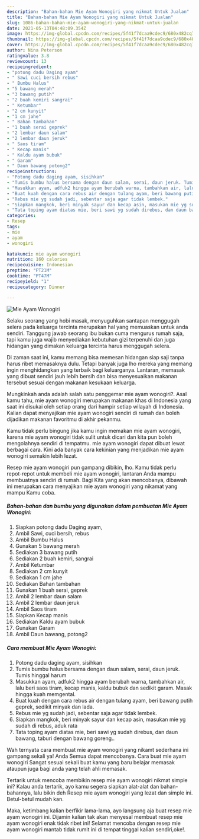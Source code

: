 ```yaml
---
description: "Bahan-bahan Mie Ayam Wonogiri yang nikmat Untuk Jualan"
title: "Bahan-bahan Mie Ayam Wonogiri yang nikmat Untuk Jualan"
slug: 1086-bahan-bahan-mie-ayam-wonogiri-yang-nikmat-untuk-jualan
date: 2021-05-13T04:48:09.354Z
image: https://img-global.cpcdn.com/recipes/5f41f7dcaa9cdec9/680x482cq70/mie-ayam-wonogiri-foto-resep-utama.jpg
thumbnail: https://img-global.cpcdn.com/recipes/5f41f7dcaa9cdec9/680x482cq70/mie-ayam-wonogiri-foto-resep-utama.jpg
cover: https://img-global.cpcdn.com/recipes/5f41f7dcaa9cdec9/680x482cq70/mie-ayam-wonogiri-foto-resep-utama.jpg
author: Nina Peterson
ratingvalue: 3.8
reviewcount: 13
recipeingredient:
- "potong dadu Daging ayam"
- " Sawi cuci bersih rebus"
- " Bumbu Halus"
- "5 bawang merah"
- "3 bawang putih"
- "2 buah kemiri sangrai"
- " Ketumbar"
- "2 cm kunyit"
- "1 cm jahe"
- " Bahan tambahan"
- "1 buah serai geprek"
- "2 lembar daun salam"
- "2 lembar daun jeruk"
- " Saos tiram"
- " Kecap manis"
- " Kaldu ayam bubuk"
- " Garam"
- " Daun bawang potong2"
recipeinstructions:
- "Potong dadu daging ayam, sisihkan"
- "Tumis bumbu halus bersama dengan daun salam, serai, daun jeruk. Tumis hinggal harum"
- "Masukkan ayam, adfuk2 hingga ayam berubah warna, tambahkan air, lalu beri saos tiram, kecap manis, kaldu bubuk dan sedikit garam. Masak hingga kuah memgental."
- "Buat kuah dengan cara rebus air dengan tulang ayam, beri bawang putih geprek, sedikit minyak dan lada."
- "Rebus mie yg sudah jadi, sebentar saja agar tidak lembek."
- "Siapkan mangkok, beri minyak sayur dan kecap asin, masukan mie yg sudah di rebus, aduk rata"
- "Tata toping ayam diatas mie, beri sawi yg sudah direbus, dan daun bawang, taburi dengan bawang goreng.."
categories:
- Resep
tags:
- mie
- ayam
- wonogiri

katakunci: mie ayam wonogiri 
nutrition: 160 calories
recipecuisine: Indonesian
preptime: "PT21M"
cooktime: "PT47M"
recipeyield: "1"
recipecategory: Dinner

---
```



![Mie Ayam Wonogiri](https://img-global.cpcdn.com/recipes/5f41f7dcaa9cdec9/680x482cq70/mie-ayam-wonogiri-foto-resep-utama.jpg)

Selaku seorang yang hobi masak, menyuguhkan santapan menggugah selera pada keluarga tercinta merupakan hal yang memuaskan untuk anda sendiri. Tanggung jawab seorang ibu bukan cuma mengurus rumah saja, tapi kamu juga wajib menyediakan kebutuhan gizi terpenuhi dan juga hidangan yang dimakan keluarga tercinta harus menggugah selera.

Di zaman  saat ini, kamu memang bisa memesan hidangan siap saji tanpa harus ribet memasaknya dulu. Tetapi banyak juga lho mereka yang memang ingin menghidangkan yang terbaik bagi keluarganya. Lantaran, memasak yang dibuat sendiri jauh lebih bersih dan bisa menyesuaikan makanan tersebut sesuai dengan makanan kesukaan keluarga. 



Mungkinkah anda adalah salah satu penggemar mie ayam wonogiri?. Asal kamu tahu, mie ayam wonogiri merupakan makanan khas di Indonesia yang saat ini disukai oleh setiap orang dari hampir setiap wilayah di Indonesia. Kalian dapat menyajikan mie ayam wonogiri sendiri di rumah dan boleh dijadikan makanan favoritmu di akhir pekanmu.

Kamu tidak perlu bingung jika kamu ingin memakan mie ayam wonogiri, karena mie ayam wonogiri tidak sulit untuk dicari dan kita pun boleh mengolahnya sendiri di tempatmu. mie ayam wonogiri dapat dibuat lewat berbagai cara. Kini ada banyak cara kekinian yang menjadikan mie ayam wonogiri semakin lebih lezat.

Resep mie ayam wonogiri pun gampang dibikin, lho. Kamu tidak perlu repot-repot untuk membeli mie ayam wonogiri, lantaran Anda mampu membuatnya sendiri di rumah. Bagi Kita yang akan mencobanya, dibawah ini merupakan cara menyajikan mie ayam wonogiri yang nikamat yang mampu Kamu coba.

<!--inarticleads1-->

##### Bahan-bahan dan bumbu yang digunakan dalam pembuatan Mie Ayam Wonogiri:

1. Siapkan potong dadu Daging ayam,
1. Ambil  Sawi, cuci bersih, rebus
1. Ambil  Bumbu Halus
1. Gunakan 5 bawang merah
1. Sediakan 3 bawang putih
1. Sediakan 2 buah kemiri, sangrai
1. Ambil  Ketumbar
1. Sediakan 2 cm kunyit
1. Sediakan 1 cm jahe
1. Sediakan  Bahan tambahan
1. Gunakan 1 buah serai, geprek
1. Ambil 2 lembar daun salam
1. Ambil 2 lembar daun jeruk
1. Ambil  Saos tiram
1. Siapkan  Kecap manis
1. Sediakan  Kaldu ayam bubuk
1. Gunakan  Garam
1. Ambil  Daun bawang, potong2




<!--inarticleads2-->

##### Cara membuat Mie Ayam Wonogiri:

1. Potong dadu daging ayam, sisihkan
1. Tumis bumbu halus bersama dengan daun salam, serai, daun jeruk. Tumis hinggal harum
1. Masukkan ayam, adfuk2 hingga ayam berubah warna, tambahkan air, lalu beri saos tiram, kecap manis, kaldu bubuk dan sedikit garam. Masak hingga kuah memgental.
1. Buat kuah dengan cara rebus air dengan tulang ayam, beri bawang putih geprek, sedikit minyak dan lada.
1. Rebus mie yg sudah jadi, sebentar saja agar tidak lembek.
1. Siapkan mangkok, beri minyak sayur dan kecap asin, masukan mie yg sudah di rebus, aduk rata
1. Tata toping ayam diatas mie, beri sawi yg sudah direbus, dan daun bawang, taburi dengan bawang goreng..




Wah ternyata cara membuat mie ayam wonogiri yang nikamt sederhana ini gampang sekali ya! Anda Semua dapat mencobanya. Cara buat mie ayam wonogiri Sangat sesuai sekali buat kamu yang baru belajar memasak ataupun juga bagi anda yang telah ahli memasak.

Tertarik untuk mencoba membikin resep mie ayam wonogiri nikmat simple ini? Kalau anda tertarik, ayo kamu segera siapkan alat-alat dan bahan-bahannya, lalu bikin deh Resep mie ayam wonogiri yang lezat dan simple ini. Betul-betul mudah kan. 

Maka, ketimbang kalian berfikir lama-lama, ayo langsung aja buat resep mie ayam wonogiri ini. Dijamin kalian tak akan menyesal membuat resep mie ayam wonogiri enak tidak ribet ini! Selamat mencoba dengan resep mie ayam wonogiri mantab tidak rumit ini di tempat tinggal kalian sendiri,oke!.

